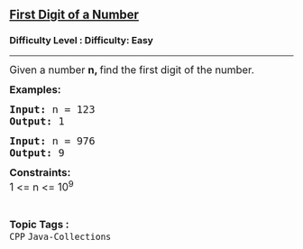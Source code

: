<h2><a href="https://www.geeksforgeeks.org/problems/first-digit-of-a-number/1?page=19&difficulty=Easy&status=unsolved&sortBy=submissions">First Digit of a Number</a></h2><h3>Difficulty Level : Difficulty: Easy</h3><hr><div class="problems_problem_content__Xm_eO"><p><span style="font-size: 18px;">Given a number <strong>n, </strong>find the first digit of the number.</span></p>
<p><span style="font-size: 18px;"><strong>Examples:</strong></span></p>
<pre><span style="font-size: 18px;"><strong>Input: </strong>n = 123
<strong>Output: </strong>1
</span></pre>
<pre><span style="font-size: 18px;"><strong>Input: </strong>n = 976
<strong>Output: </strong>9</span></pre>
<p><span style="font-size: 18px;"><strong>Constraints:</strong><br>1 &lt;= n &lt;= 10<sup>9</sup></span></p></div><br><p><span style=font-size:18px><strong>Topic Tags : </strong><br><code>CPP</code>&nbsp;<code>Java-Collections</code>&nbsp;
